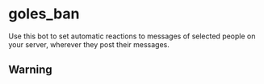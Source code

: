 # goles_ban

Use this bot to set automatic reactions to messages of selected people on your server, wherever they post their messages.

## Warning
